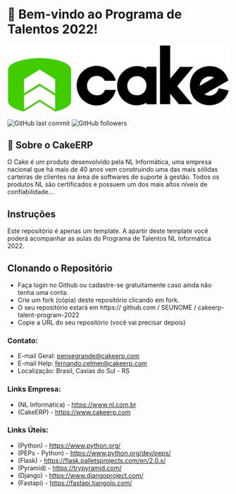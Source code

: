 # 🧁 Bem-vindo ao Programa de Talentos 2022!

<a href ="https://www.cakeerp.com" target="_blank"><img src="docs/logo-cakeerp.png"></a>

![GitHub last commit](https://img.shields.io/github/last-commit/CakeERP/cakeerp-talent-program-2022)
![GitHub followers](https://img.shields.io/github/followers/CakeERP?label=Cake%20ERP&style=social)
## 🚀  Sobre o CakeERP
O Cake é um produto desenvolvido pela NL Informática, uma empresa nacional que há mais de 40 anos vem construindo uma das mais sólidas carteiras de clientes na área de softwares de suporte à gestão. Todos os produtos NL são certificados e possuem um dos mais altos níveis de confiabilidade...
<br>

## Instruções

Este repositório é apenas um template. A apartir deste template você poderá acompanhar as aulas
do Programa de Talentos NL Informática 2022.

## Clonando o Repositório

- Faça login no Github ou cadastre-se gratuitamente caso ainda não tenha uma conta.
- Crie um fork (cópia) deste repositório clicando em fork.
- O seu repositório estará em https:// github.com / SEUNOME / cakeerp-talent-program-2022
- Copie a URL do seu repositório (você vai precisar depois)


### Contato:
- E-mail Geral: pensegrande@cakeerp.com
- E-mail Help: fernando.celmer@cakeerp.com
- Localização: Brasil, Caxias do Sul - RS</b>

### Links Empresa:
- (NL Informática) - https://www.nl.com.br
- (CakeERP) - https://www.cakeerp.com

### Links Úteis:
- (Python) - https://www.python.org/
- (PEPs - Python) - https://www.python.org/dev/peps/
- (Flask) - https://flask.palletsprojects.com/en/2.0.x/
- (Pyramid) - https://trypyramid.com/
- (Django) - https://www.djangoproject.com/
- (Fastapi) - https://fastapi.tiangolo.com/
<p>
